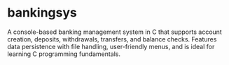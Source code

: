 # bankingsys
A console-based banking management system in C that supports account creation, deposits, withdrawals, transfers, and balance checks. Features data persistence with file handling, user-friendly menus, and is ideal for learning C programming fundamentals.
